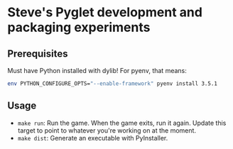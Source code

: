 # Steve's Pyglet development and packaging experiments

## Prerequisites

Must have Python installed with dylib! For pyenv, that means:

```sh
env PYTHON_CONFIGURE_OPTS="--enable-framework" pyenv install 3.5.1
```

## Usage

* `make run`: Run the game. When the game exits, run it again. Update this
  target to point to whatever you're working on at the moment.
* `make dist`: Generate an executable with PyInstaller.
